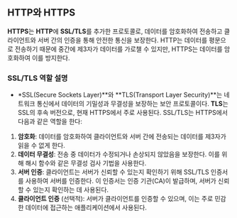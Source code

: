 ## HTTP와 HTTPS

**HTTPS**는 **HTTP**에 **SSL/TLS**를 추가한 프로토콜로, 데이터를 암호화하여 전송하고 클라이언트와 서버 간의 인증을 통해 안전한 통신을 보장한다. HTTP는 데이터를 평문으로 전송하기 때문에 중간에 제3자가 데이터를 가로챌 수 있지만, HTTPS는 데이터를 암호화하여 이를 방지한다.

### **SSL/TLS** 역할 설명

- *SSL(Secure Sockets Layer)**와 **TLS(Transport Layer Security)**는 네트워크 통신에서 데이터의 기밀성과 무결성을 보장하는 보안 프로토콜이다. **TLS**는 SSL의 후속 버전으로, 현재 HTTPS에서 주로 사용된다. SSL/TLS는 HTTPS에서 다음과 같은 역할을 한다:
1. **암호화**: 데이터를 암호화하여 클라이언트와 서버 간에 전송되는 데이터를 제3자가 읽을 수 없게 한다.
2. **데이터 무결성**: 전송 중 데이터가 수정되거나 손상되지 않았음을 보장한다. 이를 위해 해시 함수와 같은 무결성 검사 기법을 사용한다.
3. **서버 인증**: 클라이언트는 서버가 신뢰할 수 있는지 확인하기 위해 SSL/TLS 인증서를 사용하여 서버를 인증한다. 이 인증서는 인증 기관(CA)이 발급하며, 서버가 신뢰할 수 있는지 확인하는 데 사용된다.
4. **클라이언트 인증** (선택적): 서버가 클라이언트를 인증할 수 있으며, 이는 주로 민감한 데이터에 접근하는 애플리케이션에서 사용된다.